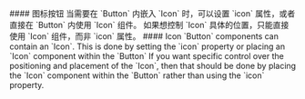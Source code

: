 <cn>
#### 图标按钮
当需要在 `Button` 内嵌入 `Icon` 时，可以设置 `icon` 属性，或者直接在 `Button` 内使用 `Icon` 组件。
如果想控制 `Icon` 具体的位置，只能直接使用 `Icon` 组件，而非 `icon` 属性。
</cn>

<us>
#### Icon
`Button` components can contain an `Icon`. This is done by setting the `icon` property or placing an `Icon` component within the `Button`
If you want specific control over the positioning and placement of the `Icon`, then that should be done by placing the `Icon` component within the `Button` rather than using the `icon` property.
</us>
